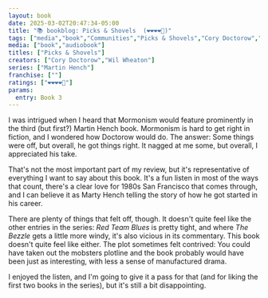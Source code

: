 ```yaml
---
layout: book
date: 2025-03-02T20:47:34-05:00
title: "📚 bookblog: Picks & Shovels  (❤️❤️❤️❤️🖤)"
tags: ["media","book","Communities","Picks & Shovels","Cory Doctorow","Wil Wheaton","Mormonism"]
media: ["book","audiobook"]
titles: ["Picks & Shovels"]
creators: ["Cory Doctorow","Wil Wheaton"]
series: ["Martin Hench"]
franchise: [""]
ratings: ["❤️❤️❤️❤️🖤"]
params:
  entry: Book 3
---
```


I was intrigued when I heard that Mormonism would feature prominently in the third (but first?) Martin Hench book. Mormonism is hard to get right in fiction, and I wondered how Doctorow would do. The answer: Some things were off, but overall, he got things right. It nagged at me some, but overall, I appreciated his take.

That's not the most important part of my review, but it's representative of everything I want to say about this book. It's a fun listen in most of the ways that count, there's a clear love for 1980s San Francisco that comes through, and I can believe it as Marty Hench telling the story of how he got started in his career.

There are plenty of things that felt off, though. It doesn't quite feel like the other entries in the series: *Red Team Blues* is pretty tight, and where *The Bezzle* gets a little more windy, it's also vicious in its commentary. This book doesn't quite feel like either. The plot sometimes felt contrived: You could have taken out the mobsters plotline and the book probably would have been just as interesting, with less a sense of manufactured drama.

I enjoyed the listen, and I'm going to give it a pass for that (and for liking the first two books in the series), but it's still a bit disappointing.